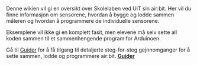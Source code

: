 Denne wikien vil gi en oversikt over Skolelaben ved UiT sin air:bit. Her vil du
finne informasjon om sensorene, hvordan å bygge og lodde sammen måleren og 
hvordan å programmere de individuelle sensorene.

Eksemplene vil ikke gi en komplett fasit, men elevene må selv sette all koden
sammen til et sammenhengende program for Arduinoen.

Gå til [Guider][guides] for å få tilgang til detaljerte steg-for-steg
gejnnomganger for å sette sammen, lodde og programmere air:bit.
**[Guider][guides]**

[guides]: airbit-Guider
